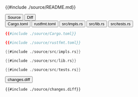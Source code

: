 
<div class="content-row">
<div class="content-col">

{{#include ./source/README.md}}

</div>
<div class="content-col">

<div class="tab">
  <button class="maintab tablinks active" onclick="switchMainTab(event, 'Source')">Source</button>
  <button class="maintab tablinks" onclick="switchMainTab(event, 'Diff')">Diff</button>
</div>

<div id="Source" class="maintab tabcontent active">

<div class="tab">
<button class="subtab tablinks file-source file-added active" onclick="switchSubTab(event, 'Cargo.toml')" data-id="Cargo.toml">Cargo.toml</button>
<button class="subtab tablinks file-source file-added" onclick="switchSubTab(event, 'rustfmt.toml')" data-id="rustfmt.toml">rustfmt.toml</button>
<button class="subtab tablinks file-source file-added" onclick="switchSubTab(event, 'src/impls.rs')" data-id="src/impls.rs">src/impls.rs</button>
<button class="subtab tablinks file-source file-added" onclick="switchSubTab(event, 'src/lib.rs')" data-id="src/lib.rs">src/lib.rs</button>
<button class="subtab tablinks file-source file-added" onclick="switchSubTab(event, 'src/tests.rs')" data-id="src/tests.rs">src/tests.rs</button>
</div>
<div id="source/Cargo.toml" class="subtab tabcontent active" data-id="Cargo.toml">

```toml
{{#include ./source/Cargo.toml}}
```

</div>

<div id="source/rustfmt.toml" class="subtab tabcontent" data-id="rustfmt.toml">

```toml
{{#include ./source/rustfmt.toml}}
```

</div>

<div id="source/src/impls.rs" class="subtab tabcontent" data-id="src/impls.rs">

```rust
{{#include ./source/src/impls.rs}}
```

</div>

<div id="source/src/lib.rs" class="subtab tabcontent" data-id="src/lib.rs">

```rust
{{#include ./source/src/lib.rs}}
```

</div>

<div id="source/src/tests.rs" class="subtab tabcontent" data-id="src/tests.rs">

```rust
{{#include ./source/src/tests.rs}}
```

</div>



</div>

<div id="Diff" class="maintab tabcontent">


<div class="tab">
	<button class="difftab tablinks active" onclick="switchDiff(event, 'changes.diff')" data-id="changes.diff">changes.diff</button>
</div>
<div id="changes.diff" class="difftab tabcontent active" data-id="changes.diff">

```diff
{{#include ./source/changes.diff}}
```

</div>

</div>

</div>
</div>
